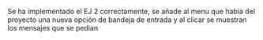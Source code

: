 Se ha implementado el EJ 2 correctamente, se añade al menu que habia del proyecto una nueva opción de bandeja de entrada y al clicar se muestran los mensajes que se pedian
